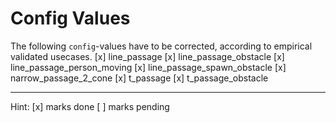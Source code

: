 # Config Values

The following `config`-values have to be corrected, according to empirical validated usecases.
[x] line_passage
[x] line_passage_obstacle
[x] line_passage_person_moving
[x] line_passage_spawn_obstacle
[x] narrow_passage_2_cone
[x] t_passage
[x] t_passage_obstacle

-------------------------------------------------------------------------------

Hint: [x] marks done
      [ ] marks pending
